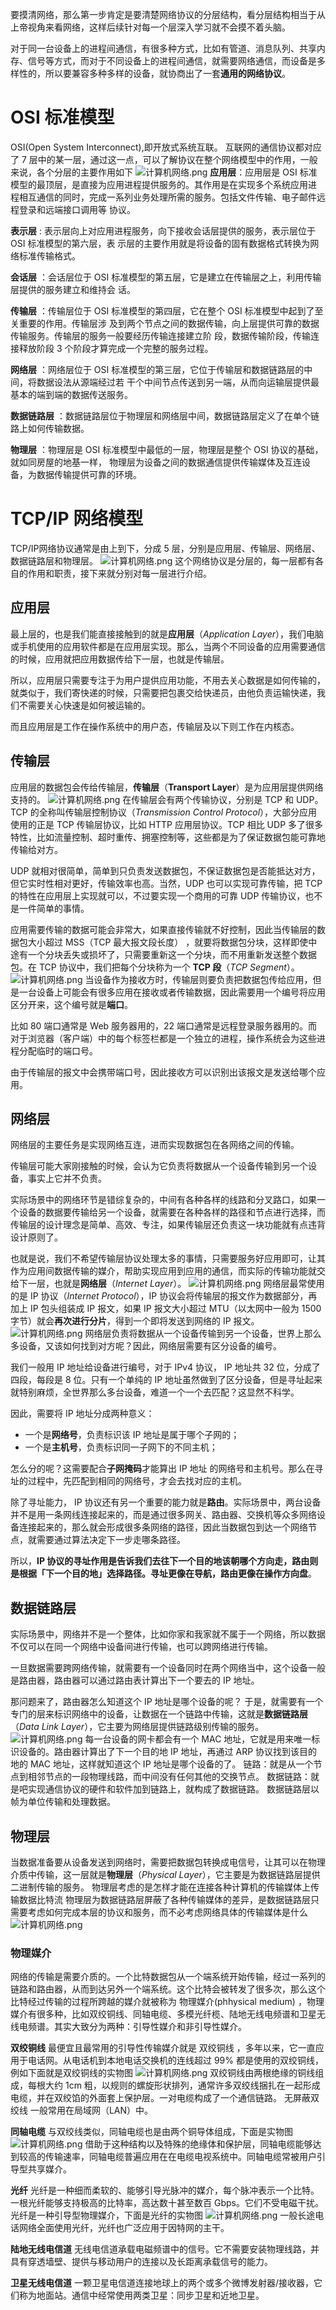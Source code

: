 要摸清网络，那么第一步肯定是要清楚网络协议的分层结构，看分层结构相当于从上帝视角来看网络，这样后续针对每一个层深入学习就不会摸不着头脑。

对于同一台设备上的进程间通信，有很多种方式，比如有管道、消息队列、共享内存、信号等方式，而对于不同设备上的进程间通信，就需要网络通信，而设备是多样性的，所以要兼容多种多样的设备，就协商出了一套**通用的网络协议**。
# OSI 标准模型
OSI(Open System Interconnect),即开放式系统互联。
互联⽹的通信协议都对应了 7 层中的某⼀层，通过这⼀点，可以了解协议在整个⽹络模型中的作⽤，⼀般来说，各个分层的主要作⽤如下
![计算机网络.png](../../public/408/计算机网络/1.png)
**应⽤层**：应⽤层是 OSI 标准模型的最顶层，是直接为应⽤进程提供服务的。其作⽤是在实现多个系统应⽤进
程相互通信的同时，完成⼀系列业务处理所需的服务。包括⽂件传输、电⼦邮件远程登录和远端接⼝调⽤等
协议。

**表示层** : 表示层向上对应⽤进程服务，向下接收会话层提供的服务，表示层位于 OSI 标准模型的第六层，表
示层的主要作⽤就是将设备的固有数据格式转换为⽹络标准传输格式。

**会话层** ：会话层位于 OSI 标准模型的第五层，它是建⽴在传输层之上，利⽤传输层提供的服务建⽴和维持会
话。

**传输层** ：传输层位于 OSI 标准模型的第四层，它在整个 OSI 标准模型中起到了⾄关重要的作⽤。传输层涉
及到两个节点之间的数据传输，向上层提供可靠的数据传输服务。传输层的服务⼀般要经历传输连接建⽴阶
段，数据传输阶段，传输连接释放阶段 3 个阶段才算完成⼀个完整的服务过程。

**⽹络层** ：⽹络层位于 OSI 标准模型的第三层，它位于传输层和数据链路层的中间，将数据设法从源端经过若
⼲个中间节点传送到另⼀端，从⽽向运输层提供最基本的端到端的数据传送服务。

**数据链路层** ：数据链路层位于物理层和⽹络层中间，数据链路层定义了在单个链路上如何传输数据。

**物理层** ：物理层是 OSI 标准模型中最低的⼀层，物理层是整个 OSI 协议的基础，就如同房屋的地基⼀样，
物理层为设备之间的数据通信提供传输媒体及互连设备，为数据传输提供可靠的环境。
# TCP/IP ⽹络模型
TCP/IP网络协议通常是由上到下，分成 5 层，分别是应用层、传输层、网络层、数据链路层和物理层。
![计算机网络.png](../../public/408/计算机网络/2.png)
这个网络协议是分层的，每一层都有各自的作用和职责，接下来就分别对每一层进行介绍。

## 应用层
最上层的，也是我们能直接接触到的就是**应用层**（_Application Layer_），我们电脑或手机使用的应用软件都是在应用层实现。那么，当两个不同设备的应用需要通信的时候，应用就把应用数据传给下一层，也就是传输层。

所以，应用层只需要专注于为用户提供应用功能，不用去关心数据是如何传输的，就类似于，我们寄快递的时候，只需要把包裹交给快递员，由他负责运输快递，我们不需要关心快速是如何被运输的。

而且应用层是工作在操作系统中的用户态，传输层及以下则工作在内核态。

## 传输层
应用层的数据包会传给传输层，**传输层**（**Transport Layer**）是为应用层提供网络支持的。
![计算机网络.png](../../public/408/计算机网络/3.png)
在传输层会有两个传输协议，分别是 TCP 和 UDP。
TCP 的全称叫传输层控制协议（_Transmission Control Protocol_），大部分应用使用的正是 TCP 传输层协议，比如 HTTP 应用层协议。TCP 相比 UDP 多了很多特性，比如流量控制、超时重传、拥塞控制等，这些都是为了保证数据包能可靠地传输给对方。 

UDP 就相对很简单，简单到只负责发送数据包，不保证数据包是否能抵达对方，但它实时性相对更好，传输效率也高。当然，UDP 也可以实现可靠传输，把 TCP 的特性在应用层上实现就可以，不过要实现一个商用的可靠 UDP 传输协议，也不是一件简单的事情。

应用需要传输的数据可能会非常大，如果直接传输就不好控制，因此当传输层的数据包大小超过 MSS（TCP 最大报文段长度） ，就要将数据包分块，这样即使中途有一个分块丢失或损坏了，只需要重新这一个分块，而不用重新发送整个数据包。在 TCP 协议中，我们把每个分块称为一个 **TCP 段**（_TCP Segment_）。
![计算机网络.png](../../public/408/计算机网络/4.png)
当设备作为接收方时，传输层则要负责把数据包传给应用，但是一台设备上可能会有很多应用在接收或者传输数据，因此需要用一个编号将应用区分开来，这个编号就是**端口**。

比如 80 端口通常是 Web 服务器用的，22 端口通常是远程登录服务器用的。而对于浏览器（客户端）中的每个标签栏都是一个独立的进程，操作系统会为这些进程分配临时的端口号。

由于传输层的报文中会携带端口号，因此接收方可以识别出该报文是发送给哪个应用。
## 网络层
网络层的主要任务是实现网络互连，进而实现数据包在各网络之间的传输。

传输层可能大家刚接触的时候，会认为它负责将数据从一个设备传输到另一个设备，事实上它并不负责。

实际场景中的网络环节是错综复杂的，中间有各种各样的线路和分叉路口，如果一个设备的数据要传输给另一个设备，就需要在各种各样的路径和节点进行选择，而传输层的设计理念是简单、高效、专注，如果传输层还负责这一块功能就有点违背设计原则了。

也就是说，我们不希望传输层协议处理太多的事情，只需要服务好应用即可，让其作为应用间数据传输的媒介，帮助实现应用到应用的通信，而实际的传输功能就交给下一层，也就是**网络层**（_Internet Layer_）。
![计算机网络.png](../../public/408/计算机网络/5.png)
网络层最常使用的是 IP 协议（_Internet Protocol_），IP 协议会将传输层的报文作为数据部分，再加上 IP 包头组装成 IP 报文，如果 IP 报文大小超过 MTU（以太网中一般为 1500 字节）就会**再次进行分片**，得到一个即将发送到网络的 IP 报文。
![计算机网络.png](../../public/408/计算机网络/6.png)
网络层负责将数据从一个设备传输到另一个设备，世界上那么多设备，又该如何找到对方呢？因此，网络层需要有区分设备的编号。

我们一般用 IP 地址给设备进行编号，对于 IPv4 协议， IP 地址共 32 位，分成了四段，每段是 8 位。只有一个单纯的 IP 地址虽然做到了区分设备，但是寻址起来就特别麻烦，全世界那么多台设备，难道一个一个去匹配？这显然不科学。

因此，需要将 IP 地址分成两种意义：

- 一个是**网络号**，负责标识该 IP 地址是属于哪个子网的；
- 一个是**主机号**，负责标识同一子网下的不同主机；

怎么分的呢？这需要配合**子网掩码**才能算出 IP 地址 的网络号和主机号。那么在寻址的过程中，先匹配到相同的网络号，才会去找对应的主机。

除了寻址能力， IP 协议还有另一个重要的能力就是**路由**。实际场景中，两台设备并不是用一条网线连接起来的，而是通过很多网关、路由器、交换机等众多网络设备连接起来的，那么就会形成很多条网络的路径，因此当数据包到达一个网络节点，就需要通过算法决定下一步走哪条路径。

所以，**IP 协议的寻址作用是告诉我们去往下一个目的地该朝哪个方向走，路由则是根据「下一个目的地」选择路径。寻址更像在导航，路由更像在操作方向盘**。
## 数据链路层
实际场景中，网络并不是一个整体，比如你家和我家就不属于一个网络，所以数据不仅可以在同一个网络中设备间进行传输，也可以跨网络进行传输。

一旦数据需要跨网络传输，就需要有一个设备同时在两个网络当中，这个设备一般是路由器，路由器可以通过路由表计算出下一个要去的 IP 地址。

那问题来了，路由器怎么知道这个 IP 地址是哪个设备的呢？
于是，就需要有一个专门的层来标识网络中的设备，让数据在一个链路中传输，这就是**数据链路层**（_Data Link Layer_），它主要为网络层提供链路级别传输的服务。
![计算机网络.png](../../public/408/计算机网络/7.png)
每一台设备的网卡都会有一个 MAC 地址，它就是用来唯一标识设备的。路由器计算出了下一个目的地 IP 地址，再通过 ARP 协议找到该目的地的 MAC 地址，这样就知道这个 IP 地址是哪个设备的了。
链路：就是从一个节点到相邻节点的一段物理线路，而中间没有任何其他的交换节点。
数据链路：就是吧实现通信协议的硬件和软件加到链路上，就构成了数据链路。
数据链路层以帧为单位传输和处理数据。
## 物理层
当数据准备要从设备发送到网络时，需要把数据包转换成电信号，让其可以在物理介质中传输，这一层就是**物理层**（_Physical Layer_），它主要是为数据链路层提供二进制传输的服务。
物理层考虑的是怎样才能在连接各种计算机的传输媒体上传输数据比特流
物理层为数据链路层屏蔽了各种传输媒体的差异，是数据链路层只需要考虑如何完成本层的协议和服务，而不必考虑网络具体的传输媒体是什么
![计算机网络.png](../../public/408/计算机网络/8.png)
### 物理媒介
⽹络的传输是需要介质的。⼀个⽐特数据包从⼀个端系统开始传输，经过⼀系列的链路和路由器，从⽽到达另外⼀个端系统。这个⽐特会被转发了很多次，那么这个⽐特经过传输的过程所跨越的媒介就被称为 物理媒介(phhysical medium) ，物理媒介有很多种，⽐如双绞铜线、同轴电缆、多模光纤榄、陆地⽆线电频谱和卫星⽆线电频谱。其实⼤致分为两种：引导性媒介和⾮引导性媒介。

**双绞铜线**
最便宜且最常⽤的引导性传输媒介就是 双绞铜线 ，多年以来，它⼀直应⽤于电话⽹。从电话机到本地电话交换机的连线超过 99% 都是使⽤的双绞铜线，例如下⾯就是双绞铜线的实物图
![计算机网络.png](../../public/408/计算机网络/9.png)
双绞铜线由两根绝缘的铜线组成，每根⼤约 1cm 粗，以规则的螺旋形状排列，通常许多双绞线捆扎在⼀起形成电缆，并在双绞馅的外⾯套上保护层。⼀对电缆构成了⼀个通信链路。 ⽆屏蔽双绞线 ⼀般常⽤在局域⽹（LAN）中。

**同轴电缆**
与双绞线类似，同轴电缆也是由两个铜导体组成，下⾯是实物图
![计算机网络.png](../../public/408/计算机网络/10.png)
借助于这种结构以及特殊的绝缘体和保护层，同轴电缆能够达到较⾼的传输速率，同轴电缆普遍应⽤在在电缆电视系统中。同轴电缆常被⽤户引导型共享媒介。

**光纤**
光纤是⼀种细⽽柔软的、能够引导光脉冲的媒介，每个脉冲表示⼀个⽐特。⼀根光纤能够⽀持极⾼的⽐特率，⾼达数⼗甚⾄数百 Gbps。它们不受电磁⼲扰。光纤是⼀种引导型物理媒介，下⾯是光纤的实物图
![计算机网络.png](../../public/408/计算机网络/11.png)
⼀般⻓途电话⽹络全⾯使⽤光纤，光纤也⼴泛应⽤于因特⽹的主⼲。

**陆地⽆线电信道**
⽆线电信道承载电磁频谱中的信号。它不需要安装物理线路，并具有穿透墙壁、提供与移动⽤户的连接以及⻓距离承载信号的能⼒。

**卫星⽆线电信道**
⼀颗卫星电信道连接地球上的两个或多个微博发射器/接收器，它们称为地⾯站。通信中经常使⽤两类卫星：同步卫星和近地卫星。
